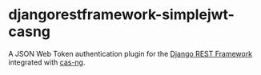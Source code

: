 # djangorestframework-simplejwt-casng

A JSON Web Token authentication plugin for the [Django REST Framework](https://www.django-rest-framework.org/) integrated with [cas-ng](https://djangocas.dev/docs/latest/).